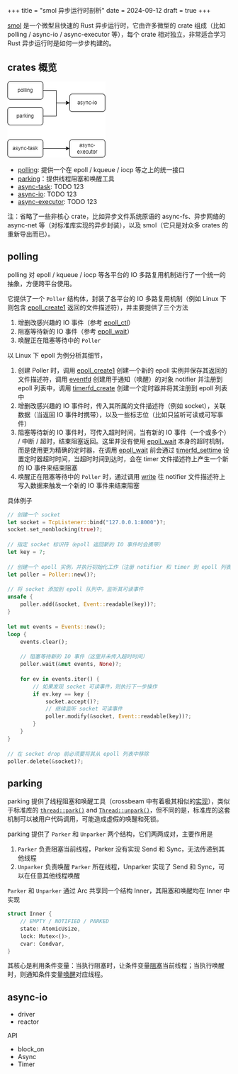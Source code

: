 +++
title = "smol 异步运行时剖析"
date = 2024-09-12
draft = true
+++

[smol] 是一个微型且快速的 Rust 异步运行时，它由许多微型的 crate 组成（比如 polling / async-io / async-executor 等），每个 crate 相对独立，非常适合学习 Rust 异步运行时是如何一步步构建的。

## crates 概览
![](./smol-crates-overview.drawio.png)

- [polling]: 提供一个在 epoll / kqueue / iocp 等之上的统一接口
- [parking]：提供线程阻塞和唤醒工具
- [async-task]: TODO 123
- [async-io]: TODO 123
- [async-executor]: TODO 123

注：省略了一些非核心 crate，比如异步文件系统原语的 async-fs、异步网络的 async-net 等（对标准库实现的异步封装），以及 smol（它只是对众多 crates 的重新导出而已）。

## polling

polling 对 epoll / kqueue / iocp 等各平台的 IO 多路复用机制进行了一个统一的抽象，方便跨平台使用。

它提供了一个 `Poller` 结构体，封装了各平台的 IO 多路复用机制（例如 Linux 下则包含 [epoll_create1] 返回的文件描述符），并主要提供了三个方法
1. 增删改感兴趣的 IO 事件（参考 [epoll_ctl](https://man7.org/linux/man-pages/man2/epoll_ctl.2.html)）
2. 阻塞等待新的 IO 事件（参考 [epoll_wait]）
3. 唤醒正在阻塞等待中的 `Poller`

以 Linux 下 epoll 为例分析其细节，
1. 创建 Poller 时，调用 [epoll_create1] 创建一个新的 epoll 实例并保存其返回的文件描述符，调用 [eventfd](https://man7.org/linux/man-pages/man2/eventfd.2.html) 创建用于通知（唤醒）的对象 notifier 并注册到 epoll 列表中，调用 [timerfd_create](https://man7.org/linux/man-pages/man2/timerfd_create.2.html) 创建一个定时器并将其注册到 epoll 列表中
2. 增删改感兴趣的 IO 事件时，传入其所属的文件描述符（例如 socket），关联数据（当返回 IO 事件时携带），以及一些标志位（比如只监听可读或可写事件）
3. 阻塞等待新的 IO 事件时，可传入超时时间，当有新的 IO 事件（一个或多个） / 中断 / 超时，结束阻塞返回。这里并没有使用 [epoll_wait] 本身的超时机制，而是使用更为精确的定时器，在调用 [epoll_wait] 前会通过 [timerfd_settime](https://man7.org/linux/man-pages/man2/timerfd_settime.2.html) 设置定时器超时时间，当超时时间到达时，会在 timer 文件描述符上产生一个新的 IO 事件来结束阻塞
4. 唤醒正在阻塞等待中的 `Poller` 时，通过调用 [write](https://man7.org/linux/man-pages/man2/write.2.html) 往 notifier 文件描述符上写入数据来触发一个新的 IO 事件来结束阻塞

具体例子
```rust
// 创建一个 socket
let socket = TcpListener::bind("127.0.0.1:8000")?;
socket.set_nonblocking(true)?;

// 指定 socket 标识符（epoll 返回新的 IO 事件时会携带）
let key = 7;

// 创建一个 epoll 实例，并执行初始化工作（注册 notifier 和 timer 到 epoll 列表中）
let poller = Poller::new()?;

// 将 socket 添加到 epoll 队列中，监听其可读事件
unsafe {
    poller.add(&socket, Event::readable(key))?;
}

let mut events = Events::new();
loop {
    events.clear();

    // 阻塞等待新的 IO 事件（这里并未传入超时时间）
    poller.wait(&mut events, None)?;

    for ev in events.iter() {
        // 如果发现 socket 可读事件，则执行下一步操作
        if ev.key == key {
            socket.accept()?;
            // 继续监听 socket 可读事件
            poller.modify(&socket, Event::readable(key))?;
        }
    }
}

// 在 socket drop 前必须要将其从 epoll 列表中移除
poller.delete(&socket)?;
```

## parking

parking 提供了线程阻塞和唤醒工具（crossbeam 中有着极其相似的[实现](https://docs.rs/crossbeam-utils/0.8.20/crossbeam_utils/sync/struct.Parker.html)），类似于标准库的 [`thread::park()`](https://doc.rust-lang.org/std/thread/fn.park.html) and [`Thread::unpark()`](https://doc.rust-lang.org/std/thread/struct.Thread.html#method.unpark)，但不同的是，标准库的这套机制可以被用户代码调用，可能造成虚假的唤醒和死锁。

parking 提供了 `Parker` 和 `Unparker` 两个结构，它们两两成对，主要作用是
1. `Parker` 负责阻塞当前线程，Parker 没有实现 Send 和 Sync，无法传递到其他线程
2. `Unparker` 负责唤醒 `Parker` 所在线程，Unparker 实现了 Send 和 Sync，可以在任意其他线程唤醒

`Parker` 和 `Unparker` 通过 Arc 共享同一个结构 Inner，其阻塞和唤醒均在 Inner 中实现
```rust
struct Inner {
    // EMPTY / NOTIFIED / PARKED
    state: AtomicUsize,
    lock: Mutex<()>,
    cvar: Condvar,
}
```
其核心是利用条件变量：当执行阻塞时，让条件变量[阻塞](https://doc.rust-lang.org/stable/std/sync/struct.Condvar.html#method.wait)当前线程；当执行唤醒时，则通知条件变量[唤醒](https://doc.rust-lang.org/stable/std/sync/struct.Condvar.html#method.notify_one)对应线程。

## async-io

- driver
- reactor

API
- block_on
- Async
- Timer


[smol]: https://github.com/smol-rs/smol
[polling]: https://github.com/smol-rs/polling
[parking]: https://github.com/smol-rs/parking
[async-lock]: https://github.com/smol-rs/async-lock
[async-task]: https://github.com/smol-rs/async-task
[async-io]: https://github.com/smol-rs/async-io
[async-executor]: https://github.com/smol-rs/async-executor
[epoll_create1]: https://man7.org/linux/man-pages/man2/epoll_create.2.html
[epoll_wait]: https://man7.org/linux/man-pages/man2/epoll_wait.2.html